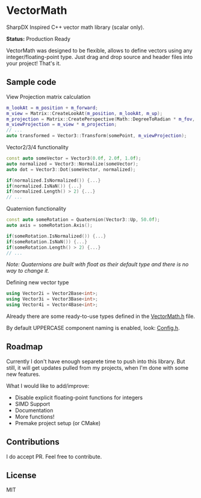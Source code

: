 # VectorMath
SharpDX Inspired C++ vector math library (scalar only).

**Status:** Production Ready

VectorMath was designed to be flexible, allows to define vectors using any integer/floating-point type.
Just drag and drop source and header files into your project! That's it.

## Sample code
View Projection matrix calculation
```C++
m_lookAt = m_position + m_forward;
m_view = Matrix::CreateLookAt(m_position, m_lookAt, m_up);
m_projection = Matrix::CreatePerspective(Math::DegreeToRadian * m_fov, Display::GetAspectRatio(), m_nearPlane, m_farPlane);
m_viewProjection = m_view * m_projection;
// ...
auto transformed = Vector3::Transform(somePoint, m_viewProjection);
```

Vector2/3/4 functionality
```C++
const auto someVector = Vector3(0.0f, 2.0f, 1.0f);
auto normalized = Vector3::Normalize(someVector);
auto dot = Vector3::Dot(someVector, normalized);

if(normalized.IsNormalized()) {...}
if(normalized.IsNaN()) {...}
if(normalized.Length() > 2) {...}
// ...

```

Quaternion functionality
```C++
const auto someRotation = Quaternion(Vector3::Up, 50.0f);
auto axis = someRotation.Axis();

if(someRotation.IsNormalized()) {...}
if(someRotation.IsNaN()) {...}
if(someRotation.Length() > 2) {...}
// ...
```
*Note: Quaternions are built with float as their default type and there is no way to change it.*

Defining new vector type
```C++
using Vector2i = Vector2Base<int>;
using Vector3i = Vector3Base<int>;
using Vector4i = Vector4Base<int>;
```
Already there are some ready-to-use types defined in the [VectorMath.h](https://github.com/Erdroy/VectorMath/blob/master/Source/VectorMath.h) file.

By default UPPERCASE component naming is enabled, look: [Config.h](https://github.com/Erdroy/VectorMath/blob/master/Source/Config.h).

## Roadmap
Currently I don't have enough separete time to push into this library.
But still, it will get updates pulled from my projects, when I'm done with some new features.

What I would like to add/improve:
- Disable explicit floating-point functions for integers
- SIMD Support
- Documentation
- More functions!
- Premake project setup (or CMake)

## Contributions
I do accept PR. Feel free to contribute.

## License
MIT
